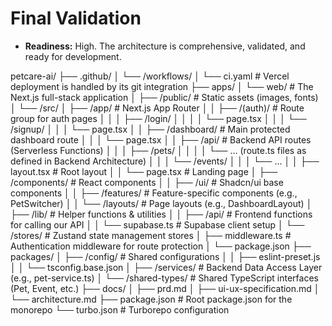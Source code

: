 # Final Validation
- **Readiness:** High. The architecture is comprehensive, validated, and ready for development.

petcare-ai/
├── .github/
│   └── /workflows/
│       └── ci.yaml             # Vercel deployment is handled by its git integration
├── apps/
│   └── web/                    # The Next.js full-stack application
│       ├── /public/            # Static assets (images, fonts)
│       └── /src/
│           ├── /app/             # Next.js App Router
│           │   ├── /(auth)/      # Route group for auth pages
│           │   │   ├── /login/
│           │   │   │   └── page.tsx
│           │   │   └── /signup/
│           │   │       └── page.tsx
│           │   ├── /dashboard/   # Main protected dashboard route
│           │   │   └── page.tsx
│           │   ├── /api/         # Backend API routes (Serverless Functions)
│           │   │   ├── /pets/
│           │   │   │   └── ... (route.ts files as defined in Backend Architecture)
│           │   │   └── /events/
│           │   │       └── ...
│           │   ├── layout.tsx    # Root layout
│           │   └── page.tsx      # Landing page
│           ├── /components/      # React components
│           │   ├── /ui/          # Shadcn/ui base components
│           │   ├── /features/    # Feature-specific components (e.g., PetSwitcher)
│           │   └── /layouts/     # Page layouts (e.g., DashboardLayout)
│           ├── /lib/             # Helper functions & utilities
│           │   ├── /api/         # Frontend functions for calling our API
│           │   └── supabase.ts   # Supabase client setup
│           └── /stores/          # Zustand state management stores
│       ├── middleware.ts         # Authentication middleware for route protection
│       └── package.json
├── packages/
│   ├── /config/                # Shared configurations
│   │   ├── eslint-preset.js
│   │   └── tsconfig.base.json
│   ├── /services/              # Backend Data Access Layer (e.g., pet-service.ts)
│   └── /shared-types/          # Shared TypeScript interfaces (Pet, Event, etc.)
├── docs/
│   ├── prd.md
│   ├── ui-ux-specification.md
│   └── architecture.md
├── package.json                # Root package.json for the monorepo
└── turbo.json                  # Turborepo configuration